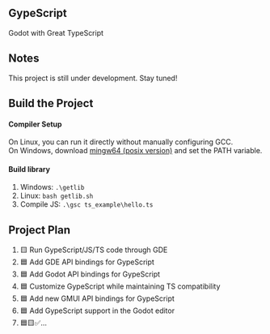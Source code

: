 ## GypeScript  
Godot with Great TypeScript  

## Notes  
This project is still under development. Stay tuned!  

## Build the Project  

#### Compiler Setup
On Linux, you can run it directly without manually configuring GCC.  
On Windows, download [mingw64 (posix version)](https://github.com/niXman/mingw-builds-binaries/releases/download/13.2.0-rt_v11-rev1/x86_64-13.2.0-release-posix-seh-msvcrt-rt_v11-rev1.7z) and set the PATH variable.  
  
#### Build library
1. Windows: `.\getlib`  
2. Linux: `bash getlib.sh`  
3. Compile JS: `.\gsc ts_example\hello.ts`  

## Project Plan  
1. 🟨 Run GypeScript/JS/TS code through GDE  
2. 🟦 Add GDE API bindings for GypeScript  
3. 🟦 Add Godot API bindings for GypeScript  
4. 🟦 Customize GypeScript while maintaining TS compatibility  
5. 🟦 Add new GMUI API bindings for GypeScript  
6. 🟦 Add GypeScript support in the Godot editor  
7. 🟦🟨✅...  
